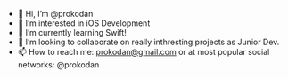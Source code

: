 - 👋 Hi, I’m @prokodan
- 👀 I’m interested in iOS Development
- 🌱 I’m currently learning Swift!
- 💞️ I’m looking to collaborate on really inthresting projects as Junior Dev.
- 📫 How to reach me: prokodan@gmail.com or at most popular social networks: @prokodan

<!---
prokodan/prokodan is a ✨ special ✨ repository because its `README.md` (this file) appears on your GitHub profile.
You can click the Preview link to take a look at your changes.
--->

